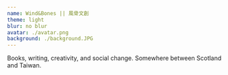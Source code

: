 ```yaml
---
name: Wind&Bones || 風骨文創
theme: light
blur: no blur
avatar: ./avatar.png
background: ./background.JPG
---
```

Books, writing, creativity, and social change. Somewhere between Scotland and Taiwan.
